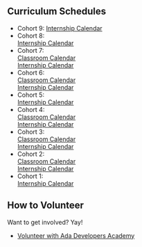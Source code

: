 Curriculum Schedules
--------------------
* Cohort 9:
  [Internship Calendar](cohort_schedules/C09_internship.md)
* Cohort 8:  
  [Internship Calendar](cohort_schedules/C08_internship.md)
* Cohort 7:  
  [Classroom Calendar](cohort_schedules/C07_classroom.md)  
  [Internship Calendar](cohort_schedules/C07_internship.md)
* Cohort 6:  
  [Classroom Calendar](cohort_schedules/C06_classroom.md)  
  [Internship Calendar](cohort_schedules/C06_internship.md)
* Cohort 5:  
  [Internship Calendar](cohort_schedules/C05_internship.md)
* Cohort 4:  
  [Classroom Calendar](cohort_schedules/C04_classroom.md)  
  [Internship Calendar](cohort_schedules/C04_internship.md)
* Cohort 3:  
  [Classroom Calendar](cohort_schedules/C03_classroom.md)  
  [Internship Calendar](cohort_schedules/C03_internship.md)
* Cohort 2:  
  [Classroom Calendar](cohort_schedules/C02_classroom.md)  
  [Internship Calendar](cohort_schedules/C02_internship.md)
* Cohort 1:  
  [Internship Calendar](cohort_schedules/C01_internship.md)

How to Volunteer
----------------
Want to get involved? Yay!
* [Volunteer with Ada Developers Academy](http://adadevelopersacademy.wiki/)

